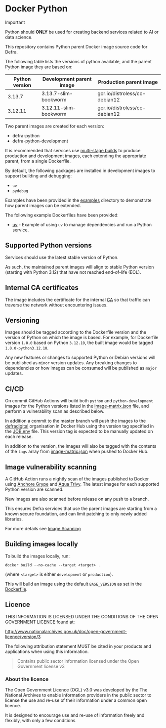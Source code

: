 # Docker Python

> [!IMPORTANT]
> Python should **ONLY** be used for creating backend services related to AI or data science.

This repository contains Python parent Docker image source code for Defra.

The following table lists the versions of python available, and the parent Python image they are based on:

| Python version  | Development parent image       | Production parent image       |
|-----------------|--------------------------------|-------------------------------|
| 3.13.7          | 3.13.7-slim-bookworm           | gcr.io/distroless/cc-debian12 |
| 3.12.11         | 3.12.11-slim-bookworm          | gcr.io/distroless/cc-debian12 |

Two parent images are created for each version:

- defra-python
- defra-python-development

It is recommended that services use [multi-stage builds](https://docs.docker.com/develop/develop-images/multistage-build) to produce production and development images, each extending the appropriate parent, from a single Dockerfile.

By default, the following packages are installed in development images to support building and debugging:
- `uv`
- `pydebug`

Examples have been provided in the [examples](./examples) directory to demonstrate how parent images can be extended.

The following example Dockerfiles have been provided:
- [uv](./examples/uv.Dockerfile) - Example of using `uv` to manage dependencies and run a Python service.

## Supported Python versions

Services should use the latest stable version of Python.

As such, the maintained parent images will align to stable Python version (starting with Python 3.12) that have not reached end-of-life (EOL).

## Internal CA certificates

The image includes the certificate for the internal [CA](https://en.wikipedia.org/wiki/Certificate_authority) so that traffic can traverse the network without encountering issues.

## Versioning

Images should be tagged according to the Dockerfile version and the version of Python on which the image is based. For example, for Dockerfile version `1.0.0` based on Python `3.12.10`, the built image would be tagged `1.0.0-python3.12.10`.

Any new features or changes to supported Python or Debian versions will be published as `minor` version updates.  Any breaking changes to dependencies or how images can be consumed will be published as `major` updates.

## CI/CD

On commit GitHub Actions will build both `python` and `python-development` images for the Python versions listed in the [image-matrix.json](image-matrix.json) file, and perform a vulnerability scan as described below.

In addition a commit to the master branch will push the images to the [defradigital](https://hub.docker.com/u/defradigital) organisation in Docker Hub using the version tag specified in the [JOB.env](JOB.env) file. This version tag is expected to be manually updated on each release.

In addition to the version, the images will also be tagged with the contents of the `tags` array from [image-matrix.json](image-matrix.json) when pushed to Docker Hub.

## Image vulnerability scanning

A GitHub Action runs a nightly scan of the images published to Docker using [Anchore Grype](https://github.com/anchore/grype/) and [Aqua Trivy](https://www.aquasec.com/products/trivy/). The latest images for each supported Python version are scanned.

New images are also scanned before release on any push to a branch.

This ensures Defra services that use the parent images are starting from a known secure foundation, and can limit patching to only newly added libraries.

For more details see [Image Scanning](IMAGE_SCANNING.md)

## Building images locally

To build the images locally, run:
```
docker build --no-cache --target <target> .
```
(where `<target>` is either `development` or `production`).

This will build an image using the default `BASE_VERSION` as set in the [Dockerfile](Dockerfile).

## Licence

THIS INFORMATION IS LICENSED UNDER THE CONDITIONS OF THE OPEN GOVERNMENT LICENCE found at:

<http://www.nationalarchives.gov.uk/doc/open-government-licence/version/3>

The following attribution statement MUST be cited in your products and applications when using this information.

> Contains public sector information licensed under the Open Government license v3

### About the licence

The Open Government Licence (OGL) v3.0 was developed by the The National Archives to enable information providers in the public sector to license the use and re-use of their information under a common open licence.

It is designed to encourage use and re-use of information freely and flexibly, with only a few conditions.
